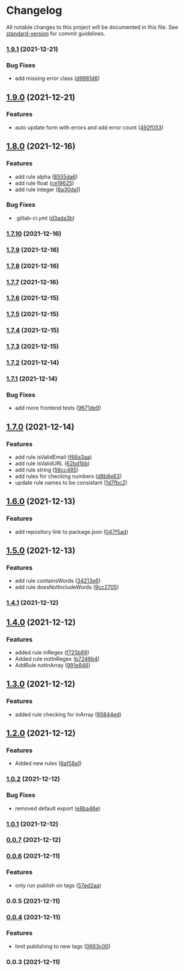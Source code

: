 # Changelog

All notable changes to this project will be documented in this file. See [standard-version](https://github.com/conventional-changelog/standard-version) for commit guidelines.

### [1.9.1](https://gitlab.soxprox.com/soxprox/packages/form-validation/compare/v1.9.0...v1.9.1) (2021-12-21)


### Bug Fixes

* add missing error class ([d9981d6](https://gitlab.soxprox.com/soxprox/packages/form-validation/commit/d9981d60c0030fddebec53a3f815bc7802e4e27b))

## [1.9.0](https://gitlab.soxprox.com/soxprox/packages/form-validation/compare/v1.8.0...v1.9.0) (2021-12-21)


### Features

* auto update form with errors and add error count ([492f053](https://gitlab.soxprox.com/soxprox/packages/form-validation/commit/492f053c51e6a74297121197a587788821674c1e))

## [1.8.0](https://gitlab.soxprox.com/soxprox/packages/form-validation/compare/v1.7.10...v1.8.0) (2021-12-16)


### Features

* add rule alpha ([8555da6](https://gitlab.soxprox.com/soxprox/packages/form-validation/commit/8555da64c2b4baa36606c36d4634095aee981c11))
* add rule float ([ce19625](https://gitlab.soxprox.com/soxprox/packages/form-validation/commit/ce196252e2ec59c9c133da78473ada44d58db3d6))
* add rule integer ([8a30da1](https://gitlab.soxprox.com/soxprox/packages/form-validation/commit/8a30da1cdfdf90e9bd721d8bf8a741b06bde8c98))


### Bug Fixes

* .gitlab-ci.yml ([d3ada3b](https://gitlab.soxprox.com/soxprox/packages/form-validation/commit/d3ada3bbedca0537f0b13587527c8c5b9142147e))

### [1.7.10](https://gitlab.soxprox.com/soxprox/packages/form-validation/compare/v1.7.9...v1.7.10) (2021-12-16)

### [1.7.9](https://gitlab.soxprox.com/soxprox/packages/form-validation/compare/v1.7.8...v1.7.9) (2021-12-16)

### [1.7.8](https://gitlab.soxprox.com/soxprox/packages/form-validation/compare/v1.7.7...v1.7.8) (2021-12-16)

### [1.7.7](https://gitlab.soxprox.com/soxprox/packages/form-validation/compare/v1.7.6...v1.7.7) (2021-12-16)

### [1.7.6](https://gitlab.soxprox.com/soxprox/packages/form-validation/compare/v1.7.5...v1.7.6) (2021-12-15)

### [1.7.5](https://gitlab.soxprox.com/soxprox/packages/form-validation/compare/v1.7.4...v1.7.5) (2021-12-15)

### [1.7.4](https://gitlab.soxprox.com/soxprox/packages/form-validation/compare/v1.7.3...v1.7.4) (2021-12-15)

### [1.7.3](https://gitlab.soxprox.com/soxprox/packages/form-validation/compare/v1.7.2...v1.7.3) (2021-12-15)

### [1.7.2](https://gitlab.soxprox.com/soxprox/packages/form-validation/compare/v1.7.1...v1.7.2) (2021-12-14)

### [1.7.1](https://gitlab.soxprox.com/soxprox/packages/form-validation/compare/v1.7.0...v1.7.1) (2021-12-14)


### Bug Fixes

* add more frontend tests ([9671de9](https://gitlab.soxprox.com/soxprox/packages/form-validation/commit/9671de9ae65cc481c654dcd1bcb94eb902c933b8))

## [1.7.0](https://gitlab.soxprox.com/soxprox/packages/form-validation/compare/v1.6.0...v1.7.0) (2021-12-14)


### Features

* add rule isValidEmail ([f66a3aa](https://gitlab.soxprox.com/soxprox/packages/form-validation/commit/f66a3aab0e72506697b8afeaf552bd0d6568f3ac))
* add rule isValidURL ([62bd1bb](https://gitlab.soxprox.com/soxprox/packages/form-validation/commit/62bd1bbe14f6ec80f8b775ebdce59e25198acc37))
* add rule string ([56cc485](https://gitlab.soxprox.com/soxprox/packages/form-validation/commit/56cc48566567be7c871a33cc946eff777221484c))
* add rules for checking numbers ([d8b8e63](https://gitlab.soxprox.com/soxprox/packages/form-validation/commit/d8b8e63356ce109ee2a8804b314ff0723652e2d8))
* update rule names to be consistant ([1d7fbc2](https://gitlab.soxprox.com/soxprox/packages/form-validation/commit/1d7fbc2b8b5e84c3dfd9ad2afa02cb53ce8810a2))

## [1.6.0](https://gitlab.soxprox.com/soxprox/packages/form-validation/compare/v1.5.0...v1.6.0) (2021-12-13)


### Features

* add repository link to package.json ([047f5ad](https://gitlab.soxprox.com/soxprox/packages/form-validation/commit/047f5ad403a220d311a766a510eab93d58b55f6f))

## [1.5.0](https://gitlab.soxprox.com/soxprox/packages/form-validation/compare/v1.4.1...v1.5.0) (2021-12-13)


### Features

* add rule containsWords ([34213e6](https://gitlab.soxprox.com/soxprox/packages/form-validation/commit/34213e61a936e1e5eef76cada1c49344ef574060))
* add rule doesNotIncludeWords ([9cc2705](https://gitlab.soxprox.com/soxprox/packages/form-validation/commit/9cc2705b5ce75e7d04201ec3460676ba596ea7f3))

### [1.4.1](https://gitlab.soxprox.com/soxprox/packages/form-validation/compare/v1.4.0...v1.4.1) (2021-12-12)

## [1.4.0](https://gitlab.soxprox.com/soxprox/packages/form-validation/compare/v1.3.0...v1.4.0) (2021-12-12)


### Features

* added rule inRegex ([f725b89](https://gitlab.soxprox.com/soxprox/packages/form-validation/commit/f725b8935795147c3f00611e19929224e13cd972))
* Added rule notInRegex ([b7246b4](https://gitlab.soxprox.com/soxprox/packages/form-validation/commit/b7246b4d40143728d1dccf92c39cf55f5bc957d2))
* AddRule notInArray ([991e846](https://gitlab.soxprox.com/soxprox/packages/form-validation/commit/991e8464dd3a3b66277757f117823c7f5560fd9e))

## [1.3.0](https://gitlab.soxprox.com/soxprox/packages/form-validation/compare/v1.2.0...v1.3.0) (2021-12-12)


### Features

* added rule checking for inArray ([95844ed](https://gitlab.soxprox.com/soxprox/packages/form-validation/commit/95844ed9a3e046d4316aec6d8655cec90bab7095))

## [1.2.0](https://gitlab.soxprox.com/soxprox/packages/form-validation/compare/v1.0.2...v1.2.0) (2021-12-12)


### Features

* Added new rules ([6af58a1](https://gitlab.soxprox.com/soxprox/packages/form-validation/commit/6af58a1b7af88f4951ed13e3bdaace3602de7cf8))

### [1.0.2](https://gitlab.soxprox.com/soxprox/packages/form-validation/compare/v1.0.1...v1.0.2) (2021-12-12)


### Bug Fixes

* removed default export ([e8ba46e](https://gitlab.soxprox.com/soxprox/packages/form-validation/commit/e8ba46e0f2ccc191b8deb96e08bd82ff974b1408))

### [1.0.1](https://gitlab.soxprox.com/soxprox/packages/form-validation/compare/v0.0.7...v1.0.1) (2021-12-12)

### [0.0.7](https://gitlab.soxprox.com/soxprox/packages/form-validation/compare/v0.0.6...v0.0.7) (2021-12-12)

### [0.0.6](https://gitlab.soxprox.com/soxprox/packages/form-validation/compare/v0.0.5...v0.0.6) (2021-12-11)


### Features

* only run publish on tags ([57ed2aa](https://gitlab.soxprox.com/soxprox/packages/form-validation/commit/57ed2aaa86b41f7880bea453bfe012521b915d1e))

### 0.0.5 (2021-12-11)

### [0.0.4](https://gitlab.soxprox.com/soxprox/packages/form-validation/compare/v0.0.3...v0.0.4) (2021-12-11)


### Features

* limit publishing to new tags ([0663c00](https://gitlab.soxprox.com/soxprox/packages/form-validation/commit/0663c0025a19fd77ffeff4ecd85094978e7f72a1))

### 0.0.3 (2021-12-11)
